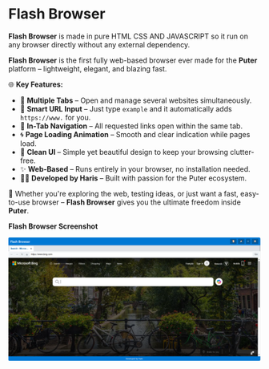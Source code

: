 # Flash Browser

**Flash Browser** is made in pure HTML CSS AND JAVASCRIPT so it run on any browser directly without any external dependency.

**Flash Browser** is the first fully web-based browser ever made for the **Puter** platform – lightweight, elegant, and blazing fast.

🌐 **Key Features:**

- 🧩 **Multiple Tabs** – Open and manage several websites simultaneously.  
- 🧠 **Smart URL Input** – Just type `example` and it automatically adds `https://www.` for you.  
- 🔁 **In-Tab Navigation** – All requested links open within the same tab.  
- 🌀 **Page Loading Animation** – Smooth and clear indication while pages load.  
- 🧼 **Clean UI** – Simple yet beautiful design to keep your browsing clutter-free.  
- ✨ **Web-Based** – Runs entirely in your browser, no installation needed.  
- 👨‍💻 **Developed by Haris** – Built with passion for the Puter ecosystem.

🧭 Whether you're exploring the web, testing ideas, or just want a fast, easy-to-use browser – **Flash Browser** gives you the ultimate freedom inside **Puter**.

**Flash Browser Screenshot**

![Flash Browser Screenshot.png](https://github.com/Haris16-code/Flash-Browser/blob/main/Flash%20Browser%20Screenshot.png?raw=true)
